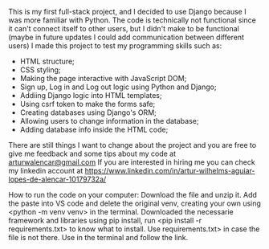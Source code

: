 This is my first full-stack project, and I decided to use Django because I was more familiar with Python. 
The code is technically not functional since it can't connect itself to other users, but I didn't make to be functional (maybe in future updates I could add communication between different users) I made this project to test my programming skills such as:
- HTML structure;
- CSS styling;
- Making the page interactive with JavaScript DOM;
- Sign up, Log in and Log out logic using Python and Django;
- Addiing Django logic into HTML templates;
- Using csrf token to make the forms safe;
- Creating databases using Django's ORM;
- Allowing users to change information in the database;
- Adding database info inside the HTML code;

There are still things I want to change about the project and you are free to give me feedback and some tips about my code at arturwalencar@gmail.com
If you are interested in hiring me you can check my linkedin account at https://www.linkedin.com/in/artur-wilhelms-aguiar-lopes-de-alencar-10179732a/

How to run the code on your computer:
Download the file and unzip it. 
Add the paste into VS code and delete the original venv, creating your own using <python -m venv venv> in the terminal.
Downloaded the necessarie framework and libraries using pip install, run <pip install -r requirements.txt> to know what to install. Use <pip freeze > requirements.txt> in case the file is not there.
Use <python manage.py runserver> in the terminal and follow the link.
